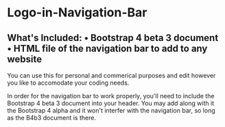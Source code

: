 # Logo-in-Navigation-Bar

What's Included:
• Bootstrap 4 beta 3 document
• HTML file of the navigation bar to add to any website
--------

You can use this for personal and commerical purposes and edit however you like to accomodate your coding needs.

In order for the navigation bar to work properly, you'll need to include the Bootstrap 4 beta 3 document into your header.
You may add along with it the Bootstrap 4 alpha and it won't interfer with the navigation bar, so long as the B4b3 document is there.
